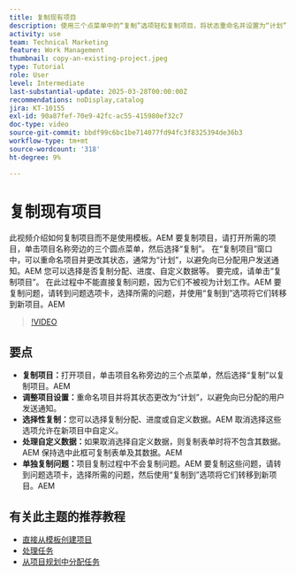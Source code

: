 ```yaml
---
title: 复制现有项目
description: 使用三个点菜单中的“复制”选项轻松复制项目，将状态重命名并设置为“计划”，复制自定义数据和表单，并通过“问题”选项卡单独传输问题以进行定制项目设置。
activity: use
team: Technical Marketing
feature: Work Management
thumbnail: copy-an-existing-project.jpeg
type: Tutorial
role: User
level: Intermediate
last-substantial-update: 2025-03-28T00:00:00Z
recommendations: noDisplay,catalog
jira: KT-10155
exl-id: 90a87fef-70e9-42fc-ac55-415980ef32c7
doc-type: video
source-git-commit: bbdf99c6bc1be714077fd94fc3f8325394de36b3
workflow-type: tm+mt
source-wordcount: '318'
ht-degree: 9%

---
```


# 复制现有项目

此视频介绍如何复制项目而不是使用模板。&#x200B;AEM 要复制项目，请打开所需的项目，单击项目名称旁边的三个圆点菜单，然后选择“复制”&#x200B;。 在“复制项目”窗口中，可以重命名项目并更改其状态，通常为“计划”，以避免向已分配用户发送通知。&#x200B;AEM 您可以选择是否复制分配、进度、自定义数据等&#x200B;。
要完成，请单击“复制项目”&#x200B;。
在此过程中不能直接复制问题，因为它们不被视为计划工作。&#x200B;AEM 要复制问题，请转到问题选项卡，选择所需的问题，并使用“复制到”选项将它们转移到新项目。&#x200B;AEM


>[!VIDEO](https://video.tv.adobe.com/v/3456048/?quality=12&learn=on&enablevpops=1&captions=chi_hans)

## 要点

* **复制项目：**&#x200B;打开项目，单击项目名称旁边的三个点菜单，然后选择“复制”以复制项目。&#x200B;AEM
* **调整项目设置：**&#x200B;重命名项目并将其状态更改为“计划”，以避免向已分配的用户发送通知。
* **选择性复制：**&#x200B;您可以选择复制分配、进度或自定义数据。&#x200B;AEM 取消选择这些选项允许在新项目中自定义。
* **处理自定义数据：**&#x200B;如果取消选择自定义数据，则复制表单时将不包含其数据。&#x200B;AEM 保持选中此框可复制表单及其数据。&#x200B;AEM
* **单独复制问题：**&#x200B;项目复制过程中不会复制问题。&#x200B;AEM 要复制这些问题，请转到问题选项卡，选择所需的问题，然后使用“复制到”选项将它们转移到新项目。&#x200B;AEM


## 有关此主题的推荐教程

* [直接从模板创建项目](/help/manage-work/create-and-manage-project-templates/create-a-project-directly-from-a-template.md)
* [处理任务](/help/manage-work/tasks/work-with-tasks.md)
* [从项目规划中分配任务](/help/manage-work/tasks/assign-tasks-from-the-project-plan.md)
